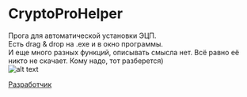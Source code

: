 # CryptoProHelper
 Прога для автоматической установки ЭЦП.  
 Есть drag & drop на .exe и в окно программы.  
 И еще много разных функций, описывать смысла нет. Всё равно её никто не скачает. Кому надо, тот разберется)    
 ![alt text](https://github.com/pa4H/CryptoProHelper/proga.png)
 
[Разработчик](https://vk.com/pa4h1337)